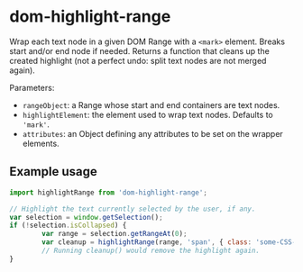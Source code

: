 # dom-highlight-range

Wrap each text node in a given DOM Range with a `<mark>` element.
Breaks start and/or end node if needed.
Returns a function that cleans up the created highlight (not a perfect undo: split text nodes are not merged again).

Parameters:
- `rangeObject`: a Range whose start and end containers are text nodes.
- `highlightElement`: the element used to wrap text nodes. Defaults to `'mark'`.
- `attributes`: an Object defining any attributes to be set on the wrapper elements.

## Example usage

```javascript
import highlightRange from 'dom-highlight-range';

// Highlight the text currently selected by the user, if any.
var selection = window.getSelection();
if (!selection.isCollapsed) {
        var range = selection.getRangeAt(0);
        var cleanup = highlightRange(range, 'span', { class: 'some-CSS-class' });
        // Running cleanup() would remove the highlight again.
}
```
